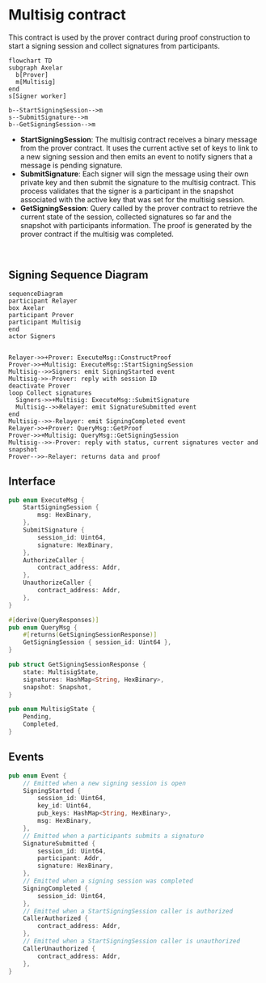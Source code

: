 # Multisig contract

This contract is used by the prover contract during proof construction to start a signing session and collect signatures from participants.

```mermaid
flowchart TD
subgraph Axelar
  b[Prover]
  m[Multisig]
end
s[Signer worker]

b--StartSigningSession-->m
s--SubmitSignature-->m
b--GetSigningSession-->m
```

- **StartSigningSession**: The multisig contract receives a binary message from the prover contract. It uses the current active set of keys to link to a new signing session and then emits an event to notify signers that a message is pending signature.
- **SubmitSignature**: Each signer will sign the message using their own private key and then submit the signature to the multisig contract. This process validates that the signer is a participant in the snapshot associated with the active key that was set for the multisig session.
- **GetSigningSession**: Query called by the prover contract to retrieve the current state of the session, collected signatures so far and the snapshot with participants information. The proof is generated by the prover contract if the multisig was completed.

<br>

## Signing Sequence Diagram

```mermaid
sequenceDiagram
participant Relayer
box Axelar
participant Prover
participant Multisig
end
actor Signers


Relayer->>+Prover: ExecuteMsg::ConstructProof
Prover->>+Multisig: ExecuteMsg::StartSigningSession
Multisig-->>Signers: emit SigningStarted event
Multisig->>-Prover: reply with session ID
deactivate Prover
loop Collect signatures
  Signers->>+Multisig: ExecuteMsg::SubmitSignature
  Multisig-->>Relayer: emit SignatureSubmitted event
end
Multisig-->>-Relayer: emit SigningCompleted event
Relayer->>+Prover: QueryMsg::GetProof
Prover->>+Multisig: QueryMsg::GetSigningSession
Multisig-->>-Prover: reply with status, current signatures vector and snapshot
Prover-->>-Relayer: returns data and proof

```

## Interface

```Rust
pub enum ExecuteMsg {
    StartSigningSession {
        msg: HexBinary,
    },
    SubmitSignature {
        session_id: Uint64,
        signature: HexBinary,
    },
    AuthorizeCaller {
        contract_address: Addr,
    },
    UnauthorizeCaller {
        contract_address: Addr,
    },
}

#[derive(QueryResponses)]
pub enum QueryMsg {
    #[returns(GetSigningSessionResponse)]
    GetSigningSession { session_id: Uint64 },
}

pub struct GetSigningSessionResponse {
    state: MultisigState,
    signatures: HashMap<String, HexBinary>,
    snapshot: Snapshot,
}

pub enum MultisigState {
    Pending,
    Completed,
}
```

## Events

```Rust
pub enum Event {
    // Emitted when a new signing session is open
    SigningStarted {
        session_id: Uint64,
        key_id: Uint64,
        pub_keys: HashMap<String, HexBinary>,
        msg: HexBinary,
    },
    // Emitted when a participants submits a signature
    SignatureSubmitted {
        session_id: Uint64,
        participant: Addr,
        signature: HexBinary,
    },
    // Emitted when a signing session was completed
    SigningCompleted {
        session_id: Uint64,
    },
    // Emitted when a StartSigningSession caller is authorized
    CallerAuthorized {
        contract_address: Addr,
    },
    // Emitted when a StartSigningSession caller is unauthorized
    CallerUnauthorized {
        contract_address: Addr,
    },
}
```
